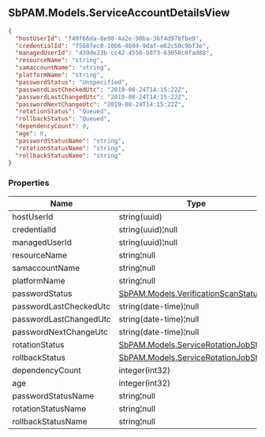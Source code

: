 
<h2 id="tocS_SbPAM.Models.ServiceAccountDetailsView">SbPAM.Models.ServiceAccountDetailsView</h2>

<a id="schemasbpam.models.serviceaccountdetailsview"></a>
<a id="schema_SbPAM.Models.ServiceAccountDetailsView"></a>
<a id="tocSsbpam.models.serviceaccountdetailsview"></a>
<a id="tocssbpam.models.serviceaccountdetailsview"></a>

```json
{
  "hostUserId": "f49f66da-8e90-4a2e-90ba-36f4d97bfbe9",
  "credentialId": "f568fec0-10b6-4b94-9daf-e62c50c9bf3e",
  "managedUserId": "439de23b-cc42-455b-b873-63056c0fad88",
  "resourceName": "string",
  "samaccountName": "string",
  "platformName": "string",
  "passwordStatus": "Unspecified",
  "passwordLastCheckedUtc": "2019-08-24T14:15:22Z",
  "passwordLastChangedUtc": "2019-08-24T14:15:22Z",
  "passwordNextChangeUtc": "2019-08-24T14:15:22Z",
  "rotationStatus": "Queued",
  "rollbackStatus": "Queued",
  "dependencyCount": 0,
  "age": 0,
  "passwordStatusName": "string",
  "rotationStatusName": "string",
  "rollbackStatusName": "string"
}

```

### Properties

|Name|Type|Required|Restrictions|Description|
|---|---|---|---|---|
|hostUserId|string(uuid)|false|none|none|
|credentialId|string(uuid)¦null|false|none|none|
|managedUserId|string(uuid)¦null|false|none|none|
|resourceName|string¦null|false|none|none|
|samaccountName|string¦null|false|none|none|
|platformName|string¦null|false|none|none|
|passwordStatus|[SbPAM.Models.VerificationScanStatus](../Models/sbpam.models.verificationscanstatus.md)|false|none|none|
|passwordLastCheckedUtc|string(date-time)¦null|false|none|none|
|passwordLastChangedUtc|string(date-time)¦null|false|none|none|
|passwordNextChangeUtc|string(date-time)¦null|false|none|none|
|rotationStatus|[SbPAM.Models.ServiceRotationJobStatus](../Models/sbpam.models.servicerotationjobstatus.md)|false|none|none|
|rollbackStatus|[SbPAM.Models.ServiceRotationJobStatus](../Models/sbpam.models.servicerotationjobstatus.md)|false|none|none|
|dependencyCount|integer(int32)|false|none|none|
|age|integer(int32)|false|none|none|
|passwordStatusName|string¦null|false|none|none|
|rotationStatusName|string¦null|false|none|none|
|rollbackStatusName|string¦null|false|none|none|


